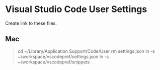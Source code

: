 Visual Studio Code User Settings
================================

Create link to these files:

Mac
---
> cd ~/Library/Application Support/Code/User
> rm settings.json
> ln -s ~/workspace/vscodepref/settings.json
> ln -s ~/workspace/vscodepref/snippets
